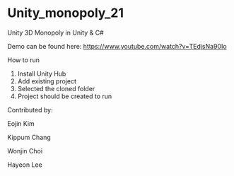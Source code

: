 # Unity_monopoly_21

Unity 3D Monopoly in Unity & C#

Demo can be found here:
https://www.youtube.com/watch?v=TEdjsNa90Io


How to run
1. Install Unity Hub
2. Add existing project
3. Selected the cloned folder
4. Project should be created to run

Contributed by:

Eojin Kim

Kippum Chang

Wonjin Choi

Hayeon Lee
